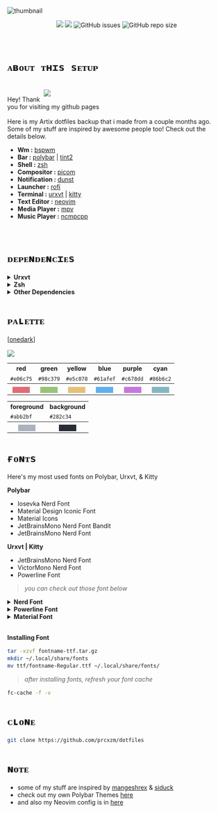 ![thumbnail](https://user-images.githubusercontent.com/88080186/183231028-eb6a8714-7ceb-4c06-8bbf-4daac6a7b3bc.png)

<p align="center">

<img src="https://img.shields.io/github/stars/prcxzm/dotfiles?color=%23E06C75&labelColor=282c34&style=for-the-badge">
<img src="https://img.shields.io/github/forks/prcxzm/dotfiles?color=E5C078&labelColor=282c34&style=for-the-badge">
<img alt="GitHub issues" src="https://img.shields.io/github/issues/prcxzm/dotfiles?color=98C379&labelColor=282c34&style=for-the-badge">
<img alt="GitHub repo size" src="https://img.shields.io/github/repo-size/prcxzm/dotfiles?color=61afef&labelColor=282c34&style=for-the-badge">

</p>

<br>

# `ᴀʙᴏᴜᴛ ᴛʜɪs sᴇᴛᴜᴘ`

<br>

<img align="right" src="https://raw.githubusercontent.com/prcxzm/dotfiles/master/img/ricee.png" width="420px">

Hey! Thank you for visiting my github pages <br><br>
Here is my Artix dotfiles backup that i made from a couple months ago.
Some of my stuff are inspired by awesome people too! Check out the details below.
   
* **Wm           :** [bspwm](https://archlinux.org/packages/?name=bspwm)
* **Bar          :** [polybar](https://github.com/polybar/polybar) | [tint2](https://archlinux.org/packages/?name=tint2)
* **Shell        :** [zsh](https://www.zsh.org/)
* **Compositor   :** [picom](https://github.com/yshui/picom)
* **Notification :** [dunst](https://archlinux.org/packages/?name=dunst)
* **Launcher     :** [rofi](https://github.com/adi1090x/rofi)
* **Terminal     :** [urxvt](https://archlinux.org/packages/?name=rxvt-unicode) | [kitty](https://archlinux.org/packages/?name=kitty)
* **Text Editor  :** [neovim](https://neovim.io/)
* **Media Player :** [mpv](https://mpv.io/)
* **Music Player :** [ncmpcpp](https://wiki.archlinux.org/title/Ncmpcpp)

<br>

# `ᴅᴇᴘᴇɴᴅᴇɴᴄɪᴇs`

<details>
 <summary><b>Urxvt</b></summary><br>

- [URxvt truecolor wide glyphs](https://aur.archlinux.org/packages/rxvt-unicode-truecolor-wide-glyphs/)
``` sh
yay -S rxvt-unicode-truecolor-wide-glyphs
```
	
- [URxvt resize font](https://github.com/simmel/urxvt-resize-font)
``` sh
yay -S urxvt-resize-font
# add this to your ~/.Xresources or ~/.Xdefaults (i also already add it)
urxvt.perl-ext-common: ...,resize-font,
```
 
</details>

<details>
 <summary><b>Zsh</b></summary><br>
 
- [Oh-My-Zsh](https://ohmyz.sh/)
``` sh
sudo pacman -S zsh
sh -c "$(curl -fsSL https://raw.github.com/ohmyzsh/ohmyzsh/master/tools/install.sh)" && chsh -s /bin/zsh #root/user
```
- [Plugins](https://project-awesome.org/unixorn/awesome-zsh-plugins#plugins)
``` sh
sudo pacman -S zsh-syntax-highlighting zsh-autosuggestions zsh-completions
```
 </details>
 
 <details>
 <summary><b>Other Dependencies</b></summary><br>
	
``` sh
sudo pacman -S sxhkd xclip neofetch lazygit python2 python3 python-pip git curl wget python2-pip ruby gcc perl nitrogen ncmpcpp mpd mpv light screenkey
rofi dunst picom vim nvim polybar uget lxappearance lxsession bspwm rxvt-unicode cava htop gotop ranger kitty pulseaudio pulseaudio-alsa pamixer
w3m w3m-img ueberzug brightnessctl pavucontrol scrot gucharmap smartmontools feh yay && yay -S xinput pyxdg 

```
	
``` sh
pip install wmctrl-python3 distro
```

- [wmutils](https://github.com/wmutils/opt)
- [Lsd (LsDeluxe)](https://github.com/Peltoche/lsd)
- [Color Script](https://gitlab.com/dwt1/shell-color-scripts)
	
 </details>
 
# `ᴘᴀʟᴇᴛᴛᴇ`

[[onedark](https://github.com/joshdick/onedark.vim)]

<img align="center" src="https://raw.githubusercontent.com/prcxzm/dotfiles/master/img/palette.png" width="420px">

<table>
  <tr>
   <th>red</th>
   <th>green</th>
   <th>yellow</th>
   <th>blue</th>
   <th>purple</th>
   <th>cyan</th>
  </tr>
	
  <tr>
    <td><code>#e06c75</code></td>
    <td><code>#98c379</code></td>
    <td><code>#e5c078</code></td>
    <td><code>#61afef</code></td>
    <td><code>#c678dd</code></td>
    <td><code>#86b6c2</code></td>
  </tr>
  
  <tr>
    <th><img align="center" src="img/assets/color/red.png" width="40"</th>
    <th><img align="center" src="img/assets/color/green.png" width="40"</th>
    <th><img align="center" src="img/assets/color/yellow.png" width="40"</th>
    <th><img align="center" src="img/assets/color/blue.png" width="40"</th>
    <th><img align="center" src="img/assets/color/purple.png" width="40"</th>
    <th><img align="center" src="img/assets/color/cyan.png" width="40"</th>
  </tr>
  
</table>

<table>
  <tr>
   <th>foreground</th>
   <th>background</th>
  </tr>
	
<tr>
    <td><code>#abb2bf</code></td>
    <td><code>#282c34</code></td>
</tr>

<tr>
  <th><img align="center" src="img/assets/color/fg.png" width="40"</th>
  <th><img align="center" src="img/assets/color/bg.png" width="40"</th>
</tr>

</table>
	
# `ғᴏɴᴛs`

Here's my most used fonts on Polybar, Urxvt, & Kitty

**Polybar**
 * Iosevka Nerd Font
 * Material Design Iconic Font
 * Material Icons
 * JetBrainsMono Nerd Font Bandit
 * JetBrainsMono Nerd Font
 
**Urxvt | Kitty**
 * JetBrainsMono Nerd Font
 * VictorMono Nerd Font
 * Powerline Font
  
> <p><i>you can check out those font below</i></p>

<details>
 <summary><b>Nerd Font</b></summary><br>
  
   
  - [Nerd Font](https://www.nerdfonts.com/)
  - [Nerd Font (patches)](https://github.com/ryanoasis/nerd-fonts)
  - [JetBrainsMono Nerd Font Bandithijo](https://github.com/bandithijo/JetBrainsMonoNerdFontCompleteBandit-Medium)
   
   
 </details>
 
<details>
 <summary><b>Powerline Font</b></summary><br>
 
 
  - [Powerline Font](https://github.com/powerline/fonts)
 
 
 </details>
  
<details>
 <summary><b>Material Font</b></summary><br>
 

  - [Material Icons Font](https://github.com/daimoonis/material-icons-font)
  - [Material Design Iconic Font](https://github.com/zavoloklom/material-design-iconic-font)
	
 
 </details>
 
 <br>
 
 **Installing Font**
 ``` sh
 tar -xzvf fontname-ttf.tar.gz
 mkdir ~/.local/share/fonts
 mv ttf/fontname-Regular.ttf ~/.local/share/fonts/
 
 ```

> <p><i>after installing fonts, refresh your font cache</i></p>
``` sh
fc-cache -f -v
```

# `ᴄʟᴏɴᴇ`
```sh
git clone https://github.com/prcxzm/dotfiles

```

# `ɴᴏᴛᴇ`

  - some of my stuff are inspired by [mangeshrex](https://github.com/Mangeshrex) & [siduck](https://github.com/siduck)
  - check out my own Polybar Themes [here](https://github.com/prcxzm/polybar-themes)
  - and also my Neovim config is in [here](https://github.com/prcxzm/nvim-lua)














 

